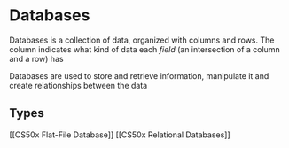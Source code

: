 # Databases
Databases is a collection of data, organized with columns and rows. The column indicates what kind of data each *field* (an intersection of a column and a row) has

Databases are used to store and retrieve information, manipulate it and create relationships between the data

## Types
[[CS50x Flat-File Database]]
[[CS50x Relational Databases]]
